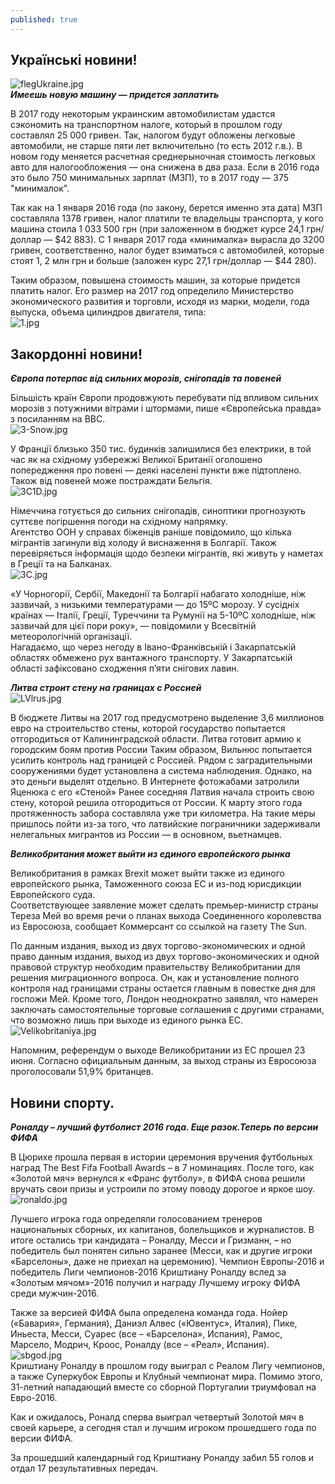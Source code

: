 ```yaml
---
published: true
---
```


## Українські новини!
 
![flegUkraine.jpg]({{site.baseurl}}images/flegUkraine.jpg)  
_**Имеешь новую машину — придется заплатить**_  

В 2017 году некоторым украинским автомобилистам удастся сэкономить на транспортном налоге, который в прошлом году составлял 25 000 гривен.
Так, налогом будут обложены легковые автомобили, не старше пяти лет включительно (то есть 2012 г.в.). В новом году меняется расчетная среднерыночная стоимость легковых авто для налогообложения — она снижена в два раза. Если в 2016 года это было 750 минимальных зарплат (МЗП), то в 2017 году — 375 "минималок".  
 
 Так как на 1 января 2016 года (по закону, берется именно эта дата) МЗП составляла 1378 гривен, налог платили те владельцы транспорта, у кого машина стоила 1 033 500 грн (при заложенном в бюджет курсе 24,1 грн/доллар — $42 883). С 1 января 2017 года «минималка» вырасла до 3200 гривен, соответственно, налог будет взиматься с автомобилей, которые стоят 1, 2 млн грн и больше (заложен курс 27,1 грн/доллар — $44 280).  

 Таким образом, повышена стоимость машин, за которые придется платить налог. Его размер на 2017 год определило Министерство экономического развития и торговли, исходя из марки, модели, года выпуска, объема цилиндров двигателя, типа:  
 ![1.jpg]({{site.baseurl}}images/1.jpg)

 
## Закордоннi новини!  

_**Європа потерпає від сильних морозів, снігопадів та повеней**_

Більшість країн Європи продовжують перебувати під впливом сильних морозів з потужними вітрами і штормами, пише «Європейська правда» з посиланням на ВВС.  
![3-Snow.jpg]({{site.baseurl}}images/3-Snow.jpg)

У Франції близько 350 тис. будинків залишилися без електрики, в той час як на східному узбережжі Великої Британії оголошено попередження про повені — деякі населені пункти вже підтоплено. Також від повеней може постраждати Бельгія.  
![3C1D.jpg]({{site.baseurl}}images/3C1D.jpg)

 Німеччина готується до сильних снігопадів, синоптики прогнозують суттєве погіршення погоди на східному напрямку.  
Агентство ООН у справах біженців раніше повідомило, що кілька мігрантів загинули від холоду й виснаження в Болгарії. Також перевіряється інформація щодо безпеки мігрантів, які живуть у наметах в Греції та на Балканах.  
![3C.jpg]({{site.baseurl}}images/3C.jpg)

«У Чорногорії, Сербії, Македонії та Болгарії набагато холодніше, ніж зазвичай, з низькими температурами — до 15ºС морозу. У сусідніх країнах — Італії, Греції, Туреччини та Румунії на 5-10ºС холодніше, ніж зазвичай для цієї пори року», — повідомили у Всесвітній метеорологічній організації.  
Нагадаємо, що через негоду в Івано-Франківській і Закарпатській областях обмежено рух вантажного транспорту. У Закарпатській області зафіксовано сходження п’яти снігових лавин.  
 
 _**Литва строит стену на границах с Россией**_  
 ![LVlrus.jpg]({{site.baseurl}}images/LVlrus.jpg)
 
 В бюджете Литвы на 2017 год предусмотрено выделение 3,6 миллионов евро на строительство стены, которой государство попытается отгородиться от Калининградской области. Литва готовит армию к городским боям против России Таким образом, Вильнюс попытается усилить контроль над границей с Россией. Рядом с заградительными сооружениями будет установлена а система наблюдения. Однако, на это деньги выделят отдельно. В Интернете фотожабами затролили Яценюка с его «Стеной» Ранее соседняя Латвия начала строить свою стену, которой решила отгородиться от России. К марту этого года протяженность забора составляла уже три километра. На такие меры пришлось пойти из-за того, что латвийские пограничники задерживали нелегальных мигрантов из России — в основном, вьетнамцев.  
 

_**Великобритания может выйти из единого европейского рынка**_

  Великобритания в рамках Brexit может выйти также из единого европейского рынка, Таможенного союза ЕС и из-под юрисдикции Европейского суда.  
   Соответствующее заявление может сделать премьер-министр страны Тереза Мей во время речи о планах выхода Соединенного королевства из Евросоюза, сообщает Коммерсант со ссылкой на газету The Sun.  
 
 По данным издания, выход из двух торгово-экономических и одной право данным издания, выход из двух торгово-экономических и одной правовой структур необходим правительству Великобритании для решения миграционного вопроса. Он, как и установление полного контроля над границами страны остается главным в повестке дня для госпожи Мей. Кроме того, Лондон неоднократно заявлял, что намерен заключать самостоятельные торговые соглашения с другими странами, что возможно лишь при выходе из единого рынка ЕС.  
 ![Velikobritaniya.jpg]({{site.baseurl}}images/Velikobritaniya.jpg)

Напомним, референдум о выходе Великобритании из ЕС прошел 23 июня. Согласно официальным данным, за выход страны из Евросоюза проголосовали 51,9% британцев.  

## Новини спорту. 

_**Роналду – лучший футболист 2016 года. Еще разок.Теперь по версии ФИФА**_  

В Цюрихе прошла первая в истории церемония вручения футбольных наград The Best Fifa Football Awards – в 7 номинациях. После того, как «Золотой мяч» вернулся к «Франс футболу», в ФИФА снова решили вручать свои призы и устроили по этому поводу дорогое и яркое шоу.  
![ronaldo.jpg]({{site.baseurl}}images/ronaldo.jpg)

Лучшего игрока года определяли голосованием тренеров национальных сборных, их капитанов, болельщиков и журналистов. В итоге остались три кандидата – Роналду, Месси и Гризманн, – но победитель был понятен сильно заранее (Месси, как и другие игроки «Барселоны», даже не приехал на церемонию). Чемпион Европы-2016 и победитель Лиги чемпионов-2016 Криштиану Роналду вслед за «Золотым мячом»-2016 получил и награду Лучшему игроку ФИФА среди мужчин-2016.  
 
 Также за версией ФИФА была определена команда года. Нойер («Бавария», Германия), Даниэл Алвес («Ювентус», Италия), Пике, Иньеста, Месси, Суарес (все – «Барселона», Испания), Рамос, Марсело, Модрич, Кроос, Роналду (все – «Реал», Испания).  
 ![sbgod.jpg]({{site.baseurl}}images/sbgod.jpg)  
 Криштиану Роналду в прошлом году выиграл с Реалом Лигу чемпионов, а также Суперкубок Европы и Клубный чемпионат мира. Помимо этого, 31-летний нападающий вместе со сборной Португалии триумфовал на Евро-2016.  
 
 Как и ожидалось, Роналд сперва выиграл четвертый Золотой мяч в своей карьере, а сегодня стал и лучшим игроком прошедшего года по версии ФИФА.  
 
 За прошедший календарный год Криштиану Роналду забил 55 голов и отдал 17 результативных передач.